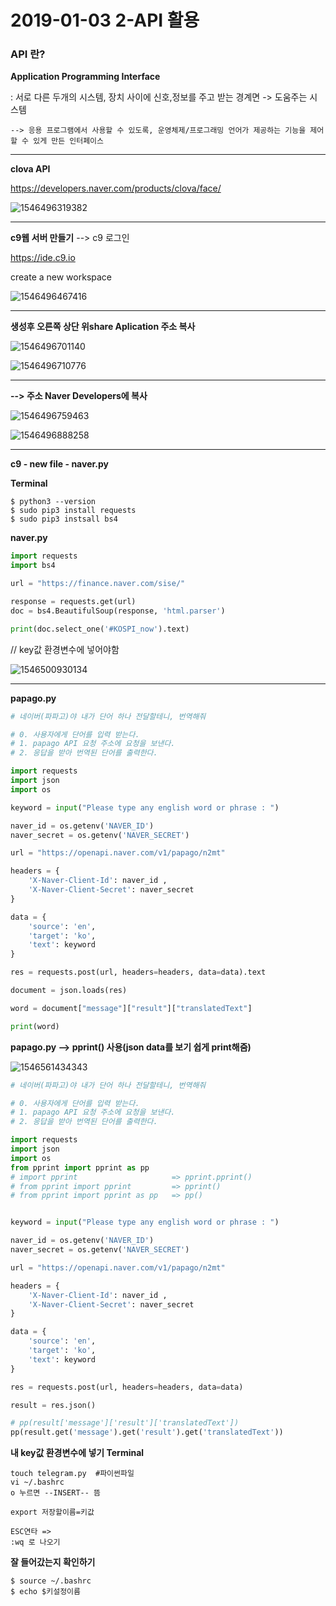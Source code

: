 # 2019-01-03 2-API 활용

### API 란?

**Application Programming Interface** 

 :  서로 다른 두개의 시스템, 장치 사이에 신호,정보를 주고 받는 경계면 -> 도움주는 시스템

```--&gt; 응용 프로그램에서 사용할 수 있도록, 운영체제/프로그래밍 언어가 제공하는 기능을 제어할 수 있게 만든 인터페이스 
--> 응용 프로그램에서 사용할 수 있도록, 운영체제/프로그래밍 언어가 제공하는 기능을 제어할 수 있게 만든 인터페이스 
```



---

**clova API**

https://developers.naver.com/products/clova/face/

![1546496319382](..\typora-user-images\1546496319382.png)



---

**c9웹 서버 만들기**   --> c9 로그인

https://ide.c9.io

create a new workspace

![1546496467416](..\typora-user-images\1546496467416.png)



---

**생성후 오른쪽 상단 위share Aplication 주소 복사**

![1546496701140](..\typora-user-images\1546496701140.png)

![1546496710776](..\typora-user-images\1546496710776.png)



---

**--> 주소 Naver Developers에 복사** 

![1546496759463](..\typora-user-images\1546496759463.png)

![1546496888258](..\typora-user-images\1546496888258.png)

---

**c9 - new file - naver.py**

**Terminal**

```
$ python3 --version
$ sudo pip3 install requests
$ sudo pip3 instsall bs4

```

**naver.py**

```python
import requests
import bs4 

url = "https://finance.naver.com/sise/"

response = requests.get(url)
doc = bs4.BeautifulSoup(response, 'html.parser')

print(doc.select_one('#KOSPI_now').text)

```

// key값 환경변수에 넣어야함 

![1546500930134](..\typora-user-images\1546500930134.png)

---

**papago.py**

```python
# 네이버(파파고)야 내가 단어 하나 전달할테니, 번역해줘

# 0. 사용자에게 단어를 입력 받는다. 
# 1. papago API 요청 주소에 요청을 보낸다.
# 2. 응답을 받아 번역된 단어를 출력한다.

import requests
import json
import os

keyword = input("Please type any english word or phrase : ")

naver_id = os.getenv('NAVER_ID')
naver_secret = os.getenv('NAVER_SECRET')

url = "https://openapi.naver.com/v1/papago/n2mt"

headers = {
    'X-Naver-Client-Id': naver_id ,
    'X-Naver-Client-Secret': naver_secret
}

data = {
    'source': 'en',
    'target': 'ko',
    'text': keyword
}

res = requests.post(url, headers=headers, data=data).text

document = json.loads(res)

word = document["message"]["result"]["translatedText"]

print(word)


```

**papago.py --> pprint() 사용(json data를 보기 쉽게 print해줌)**

![1546561434343](..\typora-user-images\1546561434343.png)

```python
# 네이버(파파고)야 내가 단어 하나 전달할테니, 번역해줘

# 0. 사용자에게 단어를 입력 받는다. 
# 1. papago API 요청 주소에 요청을 보낸다.
# 2. 응답을 받아 번역된 단어를 출력한다.

import requests
import json
import os
from pprint import pprint as pp
# import pprint                     => pprint.pprint()
# from pprint import pprint         => pprint()
# from pprint import pprint as pp   => pp()


keyword = input("Please type any english word or phrase : ")

naver_id = os.getenv('NAVER_ID')
naver_secret = os.getenv('NAVER_SECRET')

url = "https://openapi.naver.com/v1/papago/n2mt"

headers = {
    'X-Naver-Client-Id': naver_id ,
    'X-Naver-Client-Secret': naver_secret
}

data = {
    'source': 'en',
    'target': 'ko',
    'text': keyword
}

res = requests.post(url, headers=headers, data=data)

result = res.json()

# pp(result['message']['result']['translatedText'])
pp(result.get('message').get('result').get('translatedText'))

```





**내 key값 환경변수에 넣기 Terminal**

```
touch telegram.py  #파이썬파일
vi ~/.bashrc
o 누르면 --INSERT-- 뜸

export 저장할이름=키값
```

```
ESC연타 =>
:wq 로 나오기
```

**잘 들어갔는지 확인하기**

```
$ source ~/.bashrc
$ echo $키설정이름
```





















